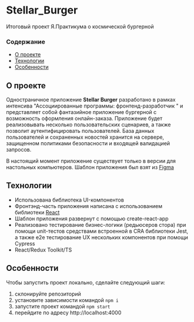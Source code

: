 # Stellar_Burger
Итоговый проект Я.Практикума о космической бургерной 
### **Содержание**
  - [О проекте](#О-проекте)
  - [Технологии](#Технологии)
  - [Особенности](#Особенности)

## О проекте ##
Одностраничное приложение **Stellar Burger** разработано в рамках интенсива "Ассоциированные программы: фронтенд-разработчик
" и представляет собой фантазийное приложение бургерной с возможность оформления онлайн-заказа. Приложение будет реализовывать несколько пользовательских сценариев, а также позволит аутентифицировать пользователей. База данных пользователей и сохраненных новостей хранится на сервере, защищенном политиками безопасности и входящей валидацией запросов.

В настоящий момент приложение существует только в версии для настольных компьютеров.
Шаблон приложения был взят из [Figma](https://www.figma.com/design/vIywAvqfkOIRWGOkfOnReY/React-Fullstack_-%D0%9F%D1%80%D0%BE%D0%B5%D0%BA%D1%82%D0%BD%D1%8B%D0%B5-%D0%B7%D0%B0%D0%B4%D0%B0%D1%87%D0%B8--3-%D0%BC%D0%B5%D1%81%D1%8F%D1%86%D0%B0-_external_link?node-id=2-1&p=f&t=DCnRlMqUpbcPBM6z-0)

## Технологии ##
- Использована библиотека UI-компонентов 
- Фронтэнд-часть приложения написана с использованием библиотеки [React](https://reactjs.org/)
- Шаблон приложения развернут с помощью create-react-app
- Реализовано тестирование бизнес-логики (редьюсеров стора) при помощи unit-тестов средствами встроенной в CRA библиотеки Jest, а также e2e тестирование UX нескольких компонентов при помощи Сypress 
- React/Redux Toolkit/TS

## Особенности
Чтобы запустить проект локально, сделайте следующий шаги:
1) склонируйте репозиторий
2) установите зависимости командой `npm i`
3) запустите проект командой `npm start`
4) перейдите по адресу http://localhost:4000
